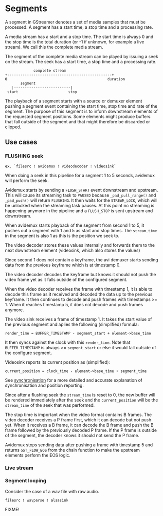 # Segments

A segment in GStreamer denotes a set of media samples that must be
processed. A segment has a start time, a stop time and a processing
rate.

A media stream has a start and a stop time. The start time is always 0
and the stop time is the total duration (or -1 if unknown, for example a
live stream). We call this the complete media stream.

The segment of the complete media stream can be played by issuing a seek
on the stream. The seek has a start time, a stop time and a processing
rate.

```
             complete stream
+------------------------------------------------+
0                                              duration
       segment
   |--------------------------|
 start                       stop
```

The playback of a segment starts with a source or demuxer element
pushing a segment event containing the start time, stop time and rate of
the segment. The purpose of this segment is to inform downstream
elements of the requested segment positions. Some elements might produce
buffers that fall outside of the segment and that might therefore be
discarded or clipped.

## Use cases

### FLUSHING seek

```
ex. `filesrc ! avidemux ! videodecoder ! videosink`
```

When doing a seek in this pipeline for a segment 1 to 5 seconds, avidemux
will perform the seek.

Avidemux starts by sending a `FLUSH_START` event downstream and upstream. This
will cause its streaming task to `PAUSED` because `_pad_pull_range()` and
`_pad_push()` will return `FLUSHING`. It then waits for the `STREAM_LOCK`,
which will be unlocked when the streaming task pauses. At this point no
streaming is happening anymore in the pipeline and a `FLUSH_STOP` is sent
upstream and downstream.

When avidemux starts playback of the segment from second 1 to 5, it pushes
out a segment with 1 and 5 as start and stop times. The `stream_time` in
the segment is also 1 as this is the position we seek to.

The video decoder stores these values internally and forwards them to the
next downstream element (videosink, which also stores the values)

Since second 1 does not contain a keyframe, the avi demuxer starts sending
data from the previous keyframe which is at timestamp 0.

The video decoder decodes the keyframe but knows it should not push the
video frame yet as it falls outside of the configured segment.

When the video decoder receives the frame with timestamp 1, it is able to
decode this frame as it received and decoded the data up to the previous
keyframe. It then continues to decode and push frames with timestamps >= 1.
When it reaches timestamp 5, it does not decode and push frames anymore.

The video sink receives a frame of timestamp 1. It takes the start value of
the previous segment and aplies the following (simplified) formula:

```
render_time = BUFFER_TIMESTAMP - segment_start + element->base_time
```

It then syncs against the clock with this `render_time`. Note that
`BUFFER_TIMESTAMP` is always >= `segment_start` or else it would fall outside of
the configure segment.

Videosink reports its current position as (simplified):

```
current_position = clock_time - element->base_time + segment_time
```

See [synchronisation](design/synchronisation.md) for a more detailed and
accurate explanation of synchronisation and position reporting.

Since after a flushing seek the `stream_time` is reset to 0, the new buffer
will be rendered immediately after the seek and the `current_position` will be
the `stream_time` of the seek that was performed.

The stop time is important when the video format contains B frames. The
video decoder receives a P frame first, which it can decode but not push yet.
When it receives a B frame, it can decode the B frame and push the B frame
followed by the previously decoded P frame. If the P frame is outside of the
segment, the decoder knows it should not send the P frame.

Avidemux stops sending data after pushing a frame with timestamp 5 and
returns `GST_FLOW_EOS` from the chain function to make the upstream
elements perform the EOS logic.

### Live stream

### Segment looping

Consider the case of a wav file with raw audio.

```
filesrc ! wavparse ! alsasink
```

FIXME!
